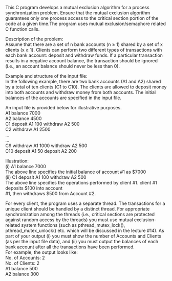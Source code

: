 This C program develops a mutual exclusion algorithm for a process synchronization problem. Ensure that the mutual exclusion algorithm guarantees only
one process access to the critical section portion of the code at a given time.The program uses mutual exclusion/semaphore related C function calls.

Description of the problem:  
Assume that there are a set of n bank accounts (n ≥ 1) shared by a set of x clients (x ≥ 1). Clients
can perform two different types of transactions with each bank account: deposit and withdraw
funds. If a particular transaction results in a negative account balance, the transaction should be
ignored (i.e., an account balance should never be less than 0).  

Example and structure of the input file:  
In the following example, there are two bank accounts (A1 and A2) shared by a total of ten clients
(C1 to C10). The clients are allowed to deposit money into both accounts and withdraw money
from both accounts. The initial balances of the accounts are specified in the input file.   

An input file is provided below for illustrative purposes.  
A1 balance 7000  
A2 balance 4500  
C1 deposit A1 100 withdraw A2 500  
C2 withdraw A1 2500  
...  
...  
C9 withdraw A1 1000 withdraw A2 500  
C10 deposit A1 50 deposit A2 200 

Illustration:  
(i) A1 balance 7000  
The above line specifies the initial balance of account #1 as $7000  
(ii) C1 deposit A1 100 withdraw A2 500  
The above line specifies the operations performed by client #1. client #1 deposits $100 into account  
#1, then withdraws $500 from Account #2.  

  
For every client, the program uses a separate thread. The transactions for a unique client should be
handled by a distinct thread. For appropriate synchronization among the threads (i.e., critical
sections are protected against random access by the threads) you must use mutual exclusion-related
system functions (such as pthread_mutex_lock(), pthread_mutex_unlock() etc. which will be
discussed in the lecture #14). As part of your output (i) you must show the number of Accounts and
Clients (as per the input file data), and (ii) you must output the balances of each bank account after
all the transactions have been performed.   
For example, the output looks like:  
No. of Accounts: 2  
No. of Clients: 2  
A1 balance 500  
A2 balance 300
